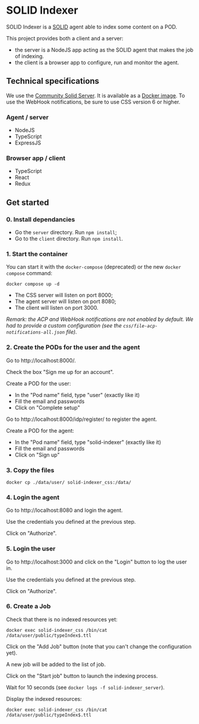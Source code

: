 # SOLID Indexer

SOLID Indexer is a [SOLID](https://solidproject.org) agent able to index some content on a POD.

This project provides both a client and a server:
- the server is a NodeJS app acting as the SOLID agent that makes the job of indexing.
- the client is a browser app to configure, run and monitor the agent.

## Technical specifications

We use the [Community Solid Server](https://communitysolidserver.github.io/CommunitySolidServer/5.x/). It is available as a [Docker image](https://hub.docker.com/r/solidproject/community-server). To use the WebHook notifications, be sure to use CSS version 6 or higher.

### Agent / server

- NodeJS
- TypeScript
- ExpressJS

### Browser app / client

- TypeScript
- React
- Redux

## Get started

### 0. Install dependancies

- Go the `server` directory. Run `npm install`;
- Go to the `client` directory. Run `npm install`.

### 1. Start the container

You can start it with the `docker-compose` (deprecated) or the new `docker compose` command:
```
docker compose up -d
```

- The CSS server will listen on port 8000;
- The agent server will listen on port 8080;
- The client will listen on port 3000.

_Remark: the ACP and WebHook notifications are not enabled by default. We had to provide a custom configuration (see the `css/file-acp-notifications-all.json` file)._

### 2. Create the PODs for the user and the agent

Go to http://localhost:8000/.

Check the box "Sign me up for an account".

Create a POD for the user:
- In the "Pod name" field, type "user" (exactly like it)
- Fill the email and passwords
- Click on "Complete setup"

Go to http://localhost:8000/idp/register/ to register the agent.

Create a POD for the agent:
- In the "Pod name" field, type "solid-indexer" (exactly like it)
- Fill the email and passwords
- Click on "Sign up"

### 3. Copy the files

```
docker cp ./data/user/ solid-indexer_css:/data/
```

### 4. Login the agent

Go to http://localhost:8080 and login the agent.

Use the credentials you defined at the previous step.

Click on "Authorize".

### 5. Login the user

Go to http://localhost:3000 and click on the "Login" button to log the user in.

Use the credentials you defined at the previous step.

Click on "Authorize".

### 6. Create a Job

Check that there is no indexed resources yet:
```
docker exec solid-indexer_css /bin/cat /data/user/public/typeIndex$.ttl
```

Click on the "Add Job" button (note that you can't change the configuration yet).

A new job will be added to the list of job.

Click on the "Start job" button to launch the indexing process.

Wait for 10 seconds (see `docker logs -f solid-indexer_server`).

Display the indexed resources:
```
docker exec solid-indexer_css /bin/cat /data/user/public/typeIndex$.ttl
```